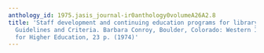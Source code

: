 ```yaml
---
anthology_id: 1975.jasis_journal-ir0anthology0volumeA26A2.8
title: 'Staff development and continuing education programs for library personnel:
  Guidelines and Criteria. Barbara Conroy, Boulder, Colorado: Western Interstate Commission
  for Higher Education, 23 p. (1974)'
---
```

